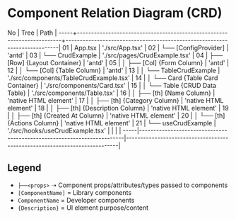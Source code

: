# Component Relation Diagram (CRD)

No   | Tree                                                                   |     Path                                                                  |
-----+------------------------------------------------------------------------+---------------------------------------------------------------------------|
01   | App.tsx                                                                |     './src/App.tsx'                                                       |
02   | └── [ConfigProvider]                                                   |     'antd'                                                                | 
03   |     └── CrudExample                                                    |     './src/pages/CrudExample.tsx'                                         |
04   |         ├── [Row] {Layout Container}                                   |     'antd'                                                                |
05   |         │   ├── [Col] {Form Column}                                    |     'antd'                                                                |
12   |         │   └── [Col] {Table Column}                                   |     'antd'                                                                |
13   |         │       └── TableCrudExample                                   |     './src/components/TableCrudExample.tsx'                               |
14   |         │           └── Card {Table Card Container}                    |     './src/components/Card.tsx'                                           |
15   |         │               └── Table {CRUD Data Table}                    |     './src/components/Table.tsx'                                          |
16   |         │                   ├── [th] {Name Column}                     |     'native HTML element'                                                 |
17   |         │                   ├── [th] {Category Column}                 |     'native HTML element'                                                 |
18   |         │                   ├── [th] {Description Column}              |     'native HTML element'                                                 |
19   |         │                   ├── [th] {Created At Column}               |     'native HTML element'                                                 |
20   |         │                   └── [th] {Actions Column}                  |     'native HTML element'                                                 |
21   |         └── useCrudExample                                             |     './src/hooks/useCrudExample.tsx'                          |
     |                                                                        |                                                                           |
-----|------------------------------------------------------------------------|---------------------------------------------------------------------------|      

## Legend

- `├──<props>` ➝ Component props/attributes/types passed to components
- `[ComponentName]` = Library components
- `ComponentName` = Developer components
- `{Description}` = UI element purpose/content

